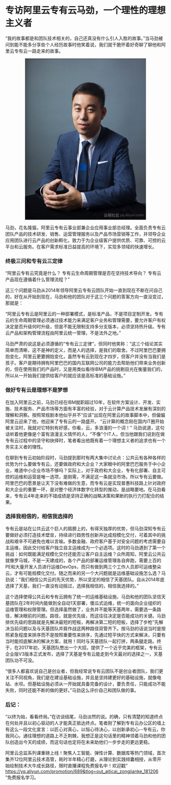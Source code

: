 # 专访阿里云专有云马劲，一个理性的理想主义者
“我的故事都是和团队技术相关的，自己还真没有什么引人入胜的故事。”当马劲被问到能不能多分享些个人经历故事时他笑着说，我们就干脆怀着好奇聊了聊他和阿里云专有云一路走来的故事。
<div style="text-align:center" align="center">
<img src="/images/马劲.png" width="380" height="507"  align="center" />
</div>

马劲，花名隆猫，阿里云专有云事业部兼企业应用事业部总经理。全面负责专有云团队产品的技术研发、销售、运营管理服务以及产品市场营销等工作，并领导企业应用团队进行云产品的创新孵化，致力于为企业级客户提供优质、可靠、可控的云平台和云服务。在客户需求标准日益提高的环境下，实现多领域的快速增长。

<h3>终极三问和专有云三定律</h3>

“阿里云专有云究竟是什么？
专有云生命周期管理是否在坚持技术导向？
专有云产品现在遵循着什么管理流程？”

这三个问题是马劲从2014年领导阿里云专有云团队开始一直到现在不断在问自己的，好在从开始到现在，马劲和他的团队对于这三个问题的答案方向一直没变过，那就是：

“阿里云专有云是阿里云的一种部署模式，是标准产品，不是项目定制开发。专有云的生命周期管理必须通过技术能力来满足客户业务和管理需要，要允许客户有权决定是否升级何时升级，但是不能无限制支持多分支版本，必须坚持热升级。专有云产品和架构管理流程由阿里云统一管理，不是法外之地。”

马劲严肃的说这是必须遵循的“专有云三定律”，但同时他笑称：“这三个结论其实简单而清晰，这不是神的定义，而是人的选择，是我们的取舍。不过阿里巴巴要拥抱变化，阿里云更要拥抱变化，虽然专有云到现在才四岁，但客户并没有当我们是孩子。客户是期待拥有阿里巴巴的国内互联网公司的能力去帮助他们带来业务创新的，但在使用我们的产品时，又是用类似看待IBM产品的挑剔目光在衡量我们的，所以从一开始我们提供给客户的就应该是高标准的基础设施。”

<h3>做好专有云是理想不是梦想</h3>

在加入阿里云之前，马劲已经在IBM就职超过10年，在软件方案设计、开发、实施、技术服务、产品市场等方面有丰富的经验，对于云计算产品技术发展有深刻的理解和洞察。按照常规剧本他似乎并不“应该”出现在阿里云的故事脚本中，但偏偏阿里云迎来了他，他迎来了专有云的一路盛开。
“云计算的概念刚在国内IT圈开始被关注时，我就对它特别有好感，你看，云，多浪漫的一个词！” 马劲说道，这句话听着他更像是个富有浪漫主义情怀的人，“不像”个IT人，但当他跟我们说到在做专有云过程中的坚守和抉择时，笔者看出他既有着一个理想主义者的追求也有一个务实主义者的理性。

在聊到专有云初始阶段时，马劲提到那时有两大集中讨论点：公共云有各种各样的优势为什么要做专有云，还要做政府和大企业？大家眼中的阿里巴巴服务于中小企业，难道中小企业市场不够吗？实际上，对于政府和大企业，专有化部署、自主可控的运维和运营是唯一选项，是刚需，不满足这一条就没市场，所以专有云要做。阿里巴巴的愿景是让天下没有难做的生意，而专有云是实现普惠科技路上针对政府和大企业的重要一环，是对整个经济体数字化转型的推动，是战略要地。在马劲看来，专有云4年走来的不错成绩是坚持正确的战略决策和果断的执行力打配合的结果。

<h3>选择我相信的，相信我选择的</h3>

专有云是站在公共云这个巨人的肩膀上的，有得天独厚的优势，但马劲深知专有云要做好必须打造技术壁垒，持续进行趋势性创新并达成规模化交付，可着其中的挑战和艰辛不可避免也难以言喻。多数金融、政府客户基于对安全问题的考虑需要自主运维，因此交付给客户独立自主运维成为一个必选项。这时的马劲遇到了第一个挑战：如何既能满足规模化交付还能否让客户自主运维？众所周知，阿里云公共云就像罗马城，不是一天建成的，各个产品的部署运维管理各自奔跑，需要上百的PE和大量开发人员进行运维DevOps，而只有做到两三个工作人员即可运维整朵云，才有可能规模化交付。随之而来的另一个大问题就是运维基础设施怎么选？马劲说：“我们相信公共云的先天优势，所以坚定的相信了天基团队。自从2014年底选择了天基，我们一直没有动摇过，选择我相信的，相信我选择的。”

这个选择使得公共云和专有云拥有了统一的运维基础设施，马劲和他的团队坚信天基团队在2年时间内能做到全自动1天部署，傻瓜式运维，统一的面向企业组织的运维管理和权限管理。但选择虽然做了，业务并不能等天基两年，需要选一条路径，解决眼前的问题。路径，就是优先级，而这往往决定是否能成功的关键。马劲排优先级的思路就是先解决最短的短板，再解决第二短的短板，选择了步枪”先解决当前问题以及与天基团队并肩作战这两种路径双管齐下。按马劲的话说当时是按照紧急程度来排序而不是按照重要性来排序，先通过短平快的方式来解决，只要有当时能彻底解决的解决方案，就用！同时与天基团队一起打拼，两条腿走路。终于，在2017年初，天基团队憋出一个大招，提供了一个近乎完美的框架，专有云企业版V3版本正式发布，选择了天基是专有云能走到今天最对的选择之一，天基团队功不可没。

“很多人都喜欢说自己是创业者，但我经常说专有云团队不是创业者团队，我们更关注不同视角，我们是在建设基础设施，并且是坚持建更好的基础设施，就像电站、水坝。但基础设施必须从一开始就具备完备的设计，要负责任，只能成功不能失败，同时还能不断的做的更好。”马劲这么评价自己和团队做的事。

<h3>后记：</h3>
“以终为始，看看终局。”在访谈结尾，马劲淡然的说。的确，只有清楚的知道终点在何处并且以初心驱动的人才能真正抵达终点。笔者刚了解到专有云办公区的墙上有这么一段文化宣言：以匠心对真心，以恒心待决心，以创新承初心--专有云，你我同心。通往理想的道路上不乏荆棘，我想正是这句话里的精神领着马劲和他的团队创造出今天的成绩，而这句话也定将在未来助他们一步步走的更远更稳。

阿里云总监系列课重磅上线！聚焦人工智能、弹性计算、数据库等热门领域，首次集齐12位阿里云技术高管，耗时半年精心打磨，从理论到实践倾囊相授，从零开始绘制技术大牛成长路径，限时直播课程免费报名中！欢迎戳“ https://yq.aliyun.com/promotion/689&tlog=out_aiticai_zongjianke_181206 ”免费报名学习。
